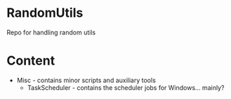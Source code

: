 # RandomUtils
Repo for handling random utils


# Content
* Misc - contains minor scripts and auxiliary tools
	* TaskScheduler - contains the scheduler jobs for Windows... mainly?